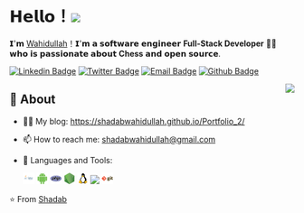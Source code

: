 # 𝗛𝗲𝗹𝗹𝗼！<img src="https://user-images.githubusercontent.com/5679180/79618120-0daffb80-80be-11ea-819e-d2b0fa904d07.gif" width="27px"> 

𝗜'𝗺 [Wahidullah](https://github.com/shadabwahidullah)！𝗜'𝗺 𝗮 𝘀𝗼𝗳𝘁𝘄𝗮𝗿𝗲 𝗲𝗻𝗴𝗶𝗻𝗲𝗲𝗿 **Full-Stack Developer** 👨‍💻 𝘄𝗵𝗼 𝗶𝘀 𝗽𝗮𝘀𝘀𝗶𝗼𝗻𝗮𝘁𝗲 𝗮𝗯𝗼𝘂𝘁 **Chess** 𝗮𝗻𝗱 𝗼𝗽𝗲𝗻 𝘀𝗼𝘂𝗿𝗰𝗲.

[![Linkedin Badge](https://img.shields.io/badge/LinkedIn-0077B5?style=for-the-badge&logo=linkedin&logoColor=white)](https://twitter.com/Yaronzz)
[![Twitter Badge](https://img.shields.io/badge/Twitter-1DA1F2?style=for-the-badge&logo=twitter&logoColor=white)](https://twitter.com/Yaronzz)
[![Email Badge](https://img.shields.io/badge/GitHub-100000?style=for-the-badge&logo=github&logoColor=white)](mailto:shadabwahidullah@gmail.com)
[![Github Badge](https://img.shields.io/badge/GitHub-100000?style=for-the-badge&logo=github&logoColor=white)](https://github.com/shadabwahidullah)


<img align="right" src="https://github-readme-stats.vercel.app/api?username=shadabwahidullah&show_icons=true&hide_border=true">

## 🧐 About

- 👨‍💻 My blog: https://shadabwahidullah.github.io/Portfolio_2/
- 📫 How to reach me: shadabwahidullah@gmail.com
- 🌱 Languages and Tools: 

    <div>
        <code><img height="20" src="https://raw.githubusercontent.com/github/explore/80688e429a7d4ef2fca1e82350fe8e3517d3494d/topics/java/java.png"></code>
        <code><img height="20" src="https://raw.githubusercontent.com/github/explore/80688e429a7d4ef2fca1e82350fe8e3517d3494d/topics/android/android.png"></code>
        <code><img height="20" src="https://raw.githubusercontent.com/github/explore/80688e429a7d4ef2fca1e82350fe8e3517d3494d/topics/php/php.png"></code>
        <code><img height="20" src="https://raw.githubusercontent.com/github/explore/80688e429a7d4ef2fca1e82350fe8e3517d3494d/topics/nodejs/nodejs.png"></code>
        <code><img height="20" src="https://raw.githubusercontent.com/github/explore/80688e429a7d4ef2fca1e82350fe8e3517d3494d/topics/linux/linux.png"></code>
        <code><img height="20" src="https://cdn.svgporn.com/logos/visual-studio-code.svg"></code>
        <code><img height="20" src="https://raw.githubusercontent.com/github/explore/80688e429a7d4ef2fca1e82350fe8e3517d3494d/topics/git/git.png"></code>
    </div>


⭐️ From [Shadab](https://github.com/shadabwahidullah)
